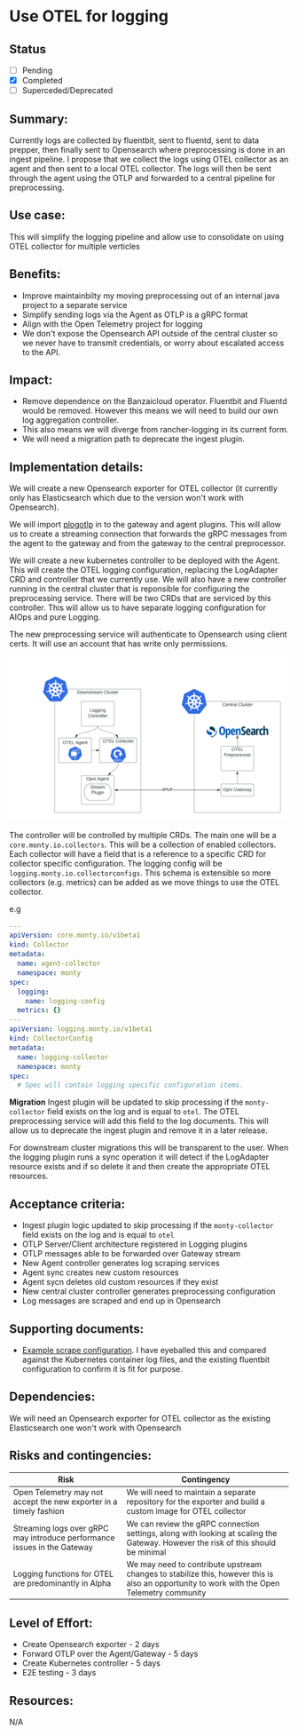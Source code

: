 # Use OTEL for logging

## Status
 - [ ] Pending
 - [x] Completed
 - [ ] Superceded/Deprecated

## Summary: 
Currently logs are collected by fluentbit, sent to fluentd, sent to data prepper, then finally sent to Opensearch where preprocessing is done in an ingest pipeline.  I propose that we collect the logs using OTEL collector as an agent and then sent to a local OTEL collector.  The logs will then be sent through the agent using the OTLP and forwarded to a central pipeline for preprocessing.

## Use case: 
This will simplify the logging pipeline and allow use to consolidate on using OTEL collector for multiple verticles

## Benefits: 
* Improve maintainbilty my moving preprocessing out of an internal java project to a separate service
* Simplify sending logs via the Agent as OTLP is a gRPC format
* Align with the Open Telemetry project for logging
* We don't expose the Opensearch API outside of the central cluster so we never have to transmit credentials, or worry about escalated access to the API.

## Impact: 
* Remove dependence on the Banzaicloud operator. Fluentbit and Fluentd would be removed. However this means we will need to build our own log aggregation controller.
* This also means we will diverge from rancher-logging in its current form.
* We will need a migration path to deprecate the ingest plugin.

## Implementation details:
We will create a new Opensearch exporter for OTEL collector (it currently only has Elasticsearch which due to the version won't work with Opensearch).

We will import [plogotlp](https://github.com/open-telemetry/opentelemetry-collector/tree/main/pdata/plog/plogotlp) in to the gateway and agent plugins. This will allow us to create a streaming connection that forwards the gRPC messages from the agent to the gateway and from the gateway to the central preprocessor.

We will create a new kubernetes controller to be deployed with the Agent. This will create the OTEL logging configuration, replacing the LogAdapter CRD and controller that we currently use. We will also have a new controller running in the central cluster that is reponsible for configuring the preprocessing service.  There will be two CRDs that are serviced by this controller. This will allow us to have separate logging configuration for AIOps and pure Logging.

The new preprocessing service will authenticate to Opensearch using client certs.  It will use an account that has write only permissions.

![High Level Architecture](./img/20230130-otel-logging-arch.png)

The controller will be controlled by multiple CRDs.  The main one will be a `core.monty.io.collectors`.  This will be a collection of enabled collectors.  Each collector will have a field that is a reference to a specific CRD for collector specific configuration.  The logging config will be `logging.monty.io.collectorconfigs`.  This schema is extensible so more collectors (e.g. metrics) can be added as we move things to use the OTEL collector.

e.g
```yaml
---
apiVersion: core.monty.io/v1beta1
kind: Collector
metadata:
  name: agent-collector
  namespace: monty
spec:
  logging:
    name: logging-config
  metrics: {}
---
apiVersion: logging.monty.io/v1beta1
kind: CollectorConfig
metadata:
  name: logging-collector
  namespace: monty
spec:
  # Spec will contain logging specific configuration items.
```

**Migration**
Ingest plugin will be updated to skip processing if the `monty-collector` field exists on the log and is equal to `otel`. The OTEL preprocessing service will add this field to the log documents.  This will allow us to deprecate the ingest plugin and remove it in a later release.

For downstream cluster migrations this will be transparent to the user.  When the logging plugin runs a sync operation it will detect if the LogAdapter resource exists and if so delete it and then create the appropriate OTEL resources.

## Acceptance criteria: 
* Ingest plugin logic updated to skip processing if the `monty-collector` field exists on the log and is equal to `otel`
* OTLP Server/Client architecture registered in Logging plugins
* OTLP messages able to be forwarded over Gateway stream
* New Agent controller generates log scraping services
* Agent sync creates new custom resources
* Agent sycn deletes old custom resources if they exist
* New central cluster controller generates preprocessing configuration
* Log messages are scraped and end up in Opensearch

## Supporting documents: 
* [Example scrape configuration](https://gist.github.com/sumo-drosiek/c7b9d812cc3279062b0fe74e13aea64e).  I have eyeballed this and compared against the Kubernetes container log files, and the existing fluentbit configuration to confirm it is fit for purpose.

## Dependencies: 
We will need an Opensearch exporter for OTEL collector as the existing Elasticsearch one won't work with Opensearch

## Risks and contingencies: 
| **Risk** | **Contingency** |
|----------|-----------------|
| Open Telemetry may not accept the new exporter in a timely fashion | We will need to maintain a separate repository for the exporter and build a custom image for OTEL collector |
| Streaming logs over gRPC may introduce performance issues in the Gateway | We can review the gRPC connection settings, along with looking at scaling the Gateway.  However the risk of this should be minimal |
| Logging functions for OTEL are predominantly in Alpha | We may need to contribute upstream changes to stabilize this, however this is also an opportunity to work with the Open Telemetry community |

## Level of Effort: 
* Create Opensearch exporter - 2 days
* Forward OTLP over the Agent/Gateway - 5 days
* Create Kubernetes controller - 5 days
* E2E testing - 3 days

## Resources: 
N/A
